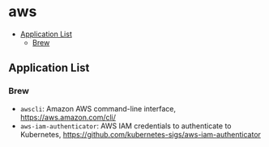 # aws

- [Application List](#application-list)
  - [Brew](#brew)

## Application List

### Brew

- `awscli`: Amazon AWS command-line interface, <https://aws.amazon.com/cli/>
- `aws-iam-authenticator`: AWS IAM credentials to authenticate to Kubernetes, <https://github.com/kubernetes-sigs/aws-iam-authenticator>
